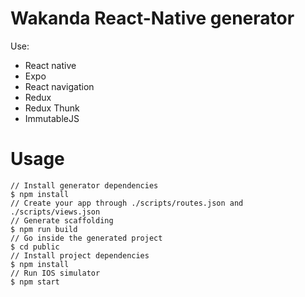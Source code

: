 # Wakanda React-Native generator

Use:

- React native
- Expo
- React navigation
- Redux
- Redux Thunk
- ImmutableJS

# Usage

```console
// Install generator dependencies
$ npm install
// Create your app through ./scripts/routes.json and ./scripts/views.json
// Generate scaffolding
$ npm run build
// Go inside the generated project
$ cd public
// Install project dependencies
$ npm install
// Run IOS simulator
$ npm start
```

